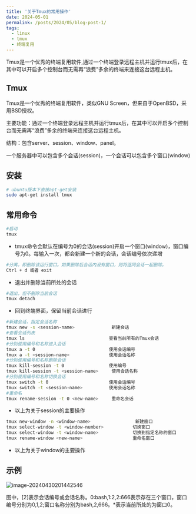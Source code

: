 ```yaml
---
title: '关于Tmux的常用操作'
date: 2024-05-01
permalink: /posts/2024/05/blog-post-1/
tags:
  - linux
  - tmux
  - 终端复用
---
```


Tmux是一个优秀的终端复用软件,通过一个终端登录远程主机并运行tmux后，在其中可以开启多个控制台而无需再“浪费”多余的终端来连接这台远程主机。

## Tmux

Tmux是一个优秀的终端复用软件，类似GNU Screen，但来自于OpenBSD，采用BSD授权。

主要功能：通过一个终端登录远程主机并运行tmux后，在其中可以开启多个控制台而无需再“浪费”多余的终端来连接这台远程主机。

结构：包含server、session、window、panel。

一个服务器中可以包含多个会话(session)，一个会话可以包含多个窗口(window)

##  安装

```bash
# ubuntu版本下直接apt-get安装
sudo apt-get install tmux
```

## 常用命令

```bash
#启动
tmux
```

- tmux命令会默认在编号为0的会话(session)开启一个窗口(window)，窗口编号为0。每输入一次，都会新建一个新的会话，会话编号依次递增

```bash
#分离，即删除该运行窗口。如果删除后会话内没有窗口，则将连同会话一起删除。
Ctrl + d 或者 exit
```

- 退出并删除当前所处的会话

```bash
#退出，但不删除当前会话
tmux detach
```

- 回到终端界面，保留当前会话进行

```bash
#新建会话，指定会话名称
tmux new -s <session-name>              新建会话
#查看会话列表
tmux ls                                查看当前所有的Tmux会话
#分别使用编号和名称进入会话
tmux a -t 0                            使用会话编号
tmux a -t <session-name>               使用会话名称
#分别使用编号和名称删除会话
tmux kill-session -t 0                 使用编号
tmux kill-session -t <session-name>     使用会话名称
#分别使用编号和名称切换会话
tmux switch -t 0                       使用会话编号
tmux switch -t <session-name>          使用会话名称
#重命名
tmux rename-session -t 0 <new-name>     重命名会话
```
- 以上为关于session的主要操作

```bash
tmux new-window -n <window-name>                 新建窗口
tmux select-window -t <window-number>           切换窗口
tmux select-window -t <window-name>             切换到指定名称的窗口
tmux rename-window <new-name>                   重命名窗口
```

- 以上为关于window的主要操作


## 示例

![image-20240430201442546](C:\Users\Senmo\AppData\Roaming\Typora\typora-user-images\image-20240430201442546.png)

图中，[2]表示会话编号或会话名称。0:bash,1:2,2:666表示存在三个窗口，窗口编号分别为0,1,2;窗口名称分别为bash,2,666。*表示当前所处的为窗口0。